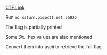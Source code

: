 [CTF Link](https://play.picoctf.org/practice/challenge/242?originalEvent=69&page=1&solved=0)

Run ```nc saturn.picoctf.net 55826```

The flag is partially printed

Some *0x..* hex values are also mentioned

Convert them into ascii to retrieve the full flag
